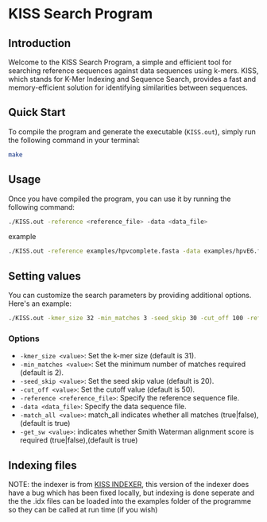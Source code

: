 # KISS Search Program

## Introduction
Welcome to the KISS Search Program, a simple and efficient tool for searching reference sequences against data sequences using k-mers. KISS, which stands for K-Mer Indexing and Sequence Search, provides a fast and memory-efficient solution for identifying similarities between sequences.

## Quick Start
To compile the program and generate the executable (`KISS.out`), simply run the following command in your terminal:

```bash
make
```
## Usage
Once you have compiled the program, you can use it by running the following command:
```bash
./KISS.out -reference <reference_file> -data <data_file>
```
example
```bash
./KISS.out -reference examples/hpvcomplete.fasta -data examples/hpvE6.fasta
```
## Setting values
You can customize the search parameters by providing additional options. Here's an example:
```bash
./KISS.out -kmer_size 32 -min_matches 3 -seed_skip 30 -cut_off 100 -reference examples/P_falciprum.fna -data examples/P_vivax.fna
```

### Options
- `-kmer_size <value>`: Set the k-mer size (default is 31).
- `-min_matches <value>`: Set the minimum number of matches required (default is 2).
- `-seed_skip <value>`: Set the seed skip value (default is 20).
- `-cut_off <value>`: Set the cutoff value (default is 50).
- `-reference <reference_file>`: Specify the reference sequence file.
- `-data <data_file>`: Specify the data sequence file.
- `-match_all <value>`: match_all indicates whether all matches (true|false), (default is true)
- `-get_sw <value>`: indicates whether Smith Waterman alignment score is required (true|false),(default is true)

## Indexing files
NOTE: the indexer is from [KISS INDEXER](https://github.com/andrewtrotman/KISS), this version of the indexer does have a bug which has been fixed locally, but indexing is done seperate and the the .idx files can be loaded into the examples folder of the programme so they can be called at run time (if you wish)
